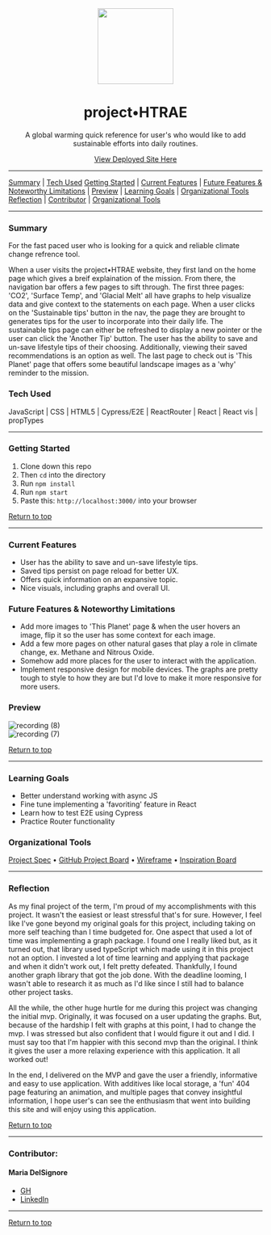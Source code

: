 <div align="center"><img src="https://user-images.githubusercontent.com/76507607/134969664-c36d3ad7-ac69-4d7f-be39-c7ad8ae9fcc0.png" height="150px" width="150px"/><h1>project•HTRAE</h1>
<p>A global warming quick reference for user's who would like to add sustainable efforts into daily routines.</p>
<a href="https://project-htrae.vercel.app/">View Deployed Site Here</a>
</div>




---

[Summary](#summary) |
[Tech Used](#tech-used)
[Getting Started](#getting-started) |
[Current Features](#current-features) |
[Future Features & Noteworthy Limitations](#future-features-&-noteworthy-limitations) |
[Preview](#preview) |
[Learning Goals](#learning-goals) |
[Organizational Tools](#organizational-tools)
[Reflection](#reflection) |
[Contributor](#contributor) |
[Organizational Tools](#organizational-tools)
 
---

### Summary
For the fast paced user who is looking for a quick and reliable climate change refrence tool.  

When a user visits the project•HTRAE website, they first land on the home page which gives a breif explaination of the mission.  From there, the navigation bar offers a few pages to sift through.  The first three pages: 'CO2', 'Surface Temp', and 'Glacial Melt' all have graphs to help visualize data and give context to the statements on each page.  When a user clicks on the 'Sustainable tips' button in the nav, the page they are brought to generates tips for the user to incorporate into their daily life.  The sustainable tips page can either be refreshed to display a new pointer or the user can click the 'Another Tip' button.  The user has the ability to save and un-save lifestyle tips of their choosing.  Additionally, viewing their saved recommendations is an option as well.  The last page to check out is 'This Planet' page that offers some beautiful landscape images as a 'why' reminder to the mission.


 
### Tech Used
JavaScript | CSS | HTML5 | Cypress/E2E | ReactRouter | React | React vis | propTypes 

---
### Getting Started
1. Clone down this repo 
2. Then ```cd``` into the directory
3. Run ```npm install```
4. Run ```npm start```
5. Paste this: ```http://localhost:3000/``` into your browser


[Return to top](#top)

---
### Current Features
- User has the ability to save and un-save lifestyle tips.
- Saved tips persist on page reload for better UX.
- Offers quick information on an expansive topic.
- Nice visuals, including graphs and overall UI.


### Future Features & Noteworthy Limitations
- Add more images to 'This Planet' page & when the user hovers an image, flip it so the user has some context for each image. 
- Add a few more pages on other natural gases that play a role in climate change, ex. Methane and Nitrous Oxide.
- Somehow add more places for the user to interact with the application.
- Implement responsive design for mobile devices.  The graphs are pretty tough to style to how they are but I'd love to make it more responsive for more users.


### Preview
![recording (8)](https://user-images.githubusercontent.com/76507607/135017537-fc6a08da-91c2-4880-9cd5-f84828118e75.gif)<br>
![recording (7)](https://user-images.githubusercontent.com/76507607/135017206-5b99173e-e950-4055-8b5f-de46148dfa32.gif)



[Return to top](#top)

---
### Learning Goals
- Better understand working with async JS
- Fine tune implementing a 'favoriting' feature in React
- Learn how to test E2E using Cypress
- Practice Router functionality

### Organizational Tools
[Project Spec](https://frontend.turing.edu/projects/module-3/showcase.html) •
[GitHub Project Board](https://github.com/madhaus4/project-HTRAE/projects/1) •
[Wireframe](https://www.figma.com/file/hghcvSlU4fKwnRlZnaTXwc/showcase?node-id=0%3A1) •
[Inspiration Board](https://www.notion.so/Inspirations-0dc9dea1d13944178d575fd2ae5ad349)

---
### Reflection
As my final project of the term, I'm proud of my accomplishments with this project.  It wasn't the easiest or least stressful that's for sure.  However, I feel like I've gone beyond my original goals for this project, including taking on more self teaching than I time budgeted for.  One aspect that used a lot of time was implementing a graph package.  I found one I really liked but, as it turned out, that library used typeScript which made using it in this project not an option.  I invested a lot of time learning and applying that package and when it didn't work out, I felt pretty defeated.  Thankfully, I found another graph library that got the job done.  With the deadline looming, I wasn't able to research it as much as I'd like since I still had to balance other project tasks.  

All the while, the other huge hurtle for me during this project was changing the initial mvp.  Originally, it was focused on a user updating the graphs.  But, because of the hardship I felt with graphs at this point, I had to change the mvp.  I was stressed but also confident that I would figure it out and I did.  I must say too that I'm happier with this second mvp than the original.  I think it gives the user a more relaxing experience with this application. It all worked out! 

In the end, I delivered on the MVP and gave the user a friendly, informative and easy to use application.  With additives like local storage, a 'fun' 404 page featuring an animation, and multiple pages that convey insightful information, I hope user's can see the enthusiasm that went into building this site and will enjoy using this application.
<br>


[Return to top](#top)

---
### Contributor:
#### Maria DelSignore <br>
- [GH](https://github.com/madhaus4) <br>
- [LinkedIn](https://www.linkedin.com/in/mariadelsignore/)




---
[Return to top](#top)



